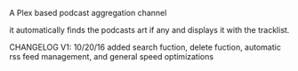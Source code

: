 
A Plex based podcast aggregation channel

it automatically finds the podcasts art if any and displays it with the tracklist.

CHANGELOG V1: 10/20/16 added search fuction, delete fuction, automatic rss feed management, and general speed optimizations
